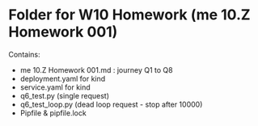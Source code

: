 # Folder for W10 Homework (me 10.Z Homework 001)

Contains:
- me 10.Z Homework 001.md : journey Q1 to Q8
- deployment.yaml for kind
- service.yaml for kind
- q6_test.py (single request)
- q6_test_loop.py (dead loop request - stop after 10000) 
- Pipfile & pipfile.lock
